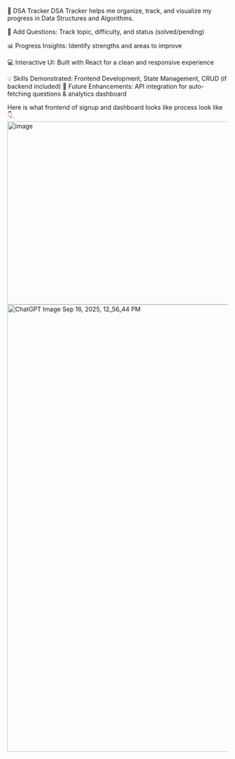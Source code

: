 🚀 DSA Tracker
DSA Tracker helps me organize, track, and visualize my progress in Data Structures and Algorithms.

📝 Add Questions: Track topic, difficulty, and status (solved/pending)

📊 Progress Insights: Identify strengths and areas to improve

💻 Interactive UI: Built with React for a clean and responsive experience

💡 Skills Demonstrated: Frontend Development, State Management, CRUD (if backend included)
🔮 Future Enhancements: API integration for auto-fetching questions & analytics dashboard

Here is what frontend of signup and dashboard looks like process look like👇.<img width="937" height="419" alt="image" src="https://github.com/user-attachments/assets/e54850db-66b2-4d7f-9f27-562b5f994bb3" />
<img width="1536" height="1024" alt="ChatGPT Image Sep 16, 2025, 12_56_44 PM" src="https://github.com/user-attachments/assets/22857be8-d544-4fef-9788-2fd5f243aa56" />
